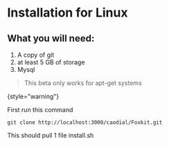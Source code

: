 # Installation for Linux

## What you will need:
 1. A copy of git
2. at least 5 GB of storage
3. Mysql
> This beta only works for apt-get systems
> 
{style="warning"}

First run this command

``` git clone http://localhost:3000/caodial/Foxkit.git ```

This should pull 1 file install.sh
